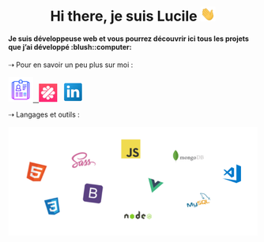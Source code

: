 <h1 align="center"> Hi there, je suis Lucile <img src="https://github.com/LucileGombert/LucileGombert/blob/main/images/wave.gif" width="30px"></h1>

<h4>Je suis développeuse web et vous pourrez découvrir ici tous les projets que j’ai développé :blush::computer:</h4>


 ⇢ Pour en savoir un peu plus sur moi :
<br>
<br>
<a href="https://cvdesignr.com/p/602257b002528">
<a href="https://cvdesignr.com/p/602257b002528"><img height="50" src="https://github.com/LucileGombert/LucileGombert/blob/main/images/cv.png">&nbsp;&nbsp;
<a href="https://www.malt.fr/profile/lucilegombert"><img height="37" src="https://github.com/LucileGombert/LucileGombert/blob/main/images/logomalt.jpg"></a>&nbsp;&nbsp;
<a href="https://www.linkedin.com/in/lucile-gombert/"><img height="40" src="https://github.com/LucileGombert/LucileGombert/blob/main/images/linkedin.png"></a>




⇢ Langages et outils :
<br>
<br>![](https://github.com/LucileGombert/LucileGombert/blob/main/images/icons.png)
